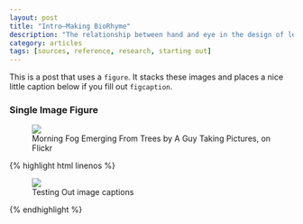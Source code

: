 ```yaml
---
layout: post
title: "Intro—Making BioRhyme"
description: "The relationship between hand and eye in the design of letterforms"
category: articles
tags: [sources, reference, research, starting out]
---
```


This is a post that uses a `figure`. It stacks these images and places a nice little caption below if you fill out `figcaption`.

### Single Image Figure

<figure>
	<img src="http://farm9.staticflickr.com/8426/7758832526_cc8f681e48_c.jpg">
	<figcaption>Morning Fog Emerging From Trees by A Guy Taking Pictures, on Flickr</figcaption>
</figure>

{% highlight html linenos %}
<figure>
	<img src="/images/image-filename-1.jpg">
	<figcaption>Testing Out image captions</figcaption>
</figure>
{% endhighlight %}